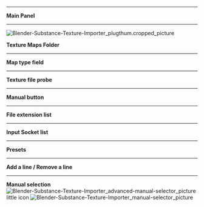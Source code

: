 ***

**Main Panel**

***
![Blender-Substance-Texture-Importer_plugthum.cropped_picture](http://kos-design.com/images/wikipics/plugthum.cropped.png  "addon-main-panel")

**Texture Maps Folder**
***

**Map type field**
***

**Texture file probe**
***

**Manual button**
***

**File extension list**
***

**Input Socket list**

***
**Presets**
***

**Add a line / Remove a line**

***



**Manual selection**
![Blender-Substance-Texture-Importer_advanced-manual-selector_picture](http://kos-design.com/images/wikipics/advanced-manual-selector.png  "patterns-list")
little icon ![Blender-Substance-Texture-Importer_manual-selector_picture](http://kos-design.com/images/wikipics/manual-selector.png  "manual-selector")
